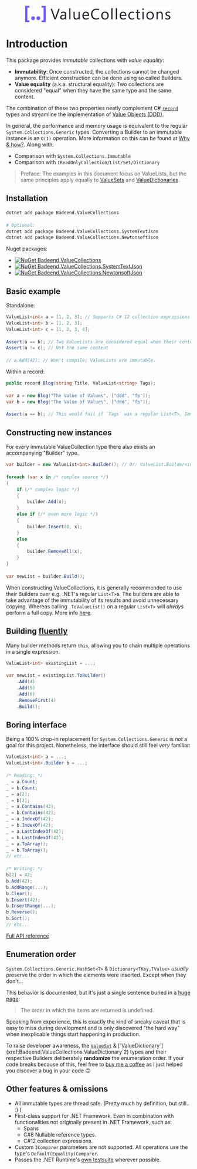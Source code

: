 <p align="center">
  <img src="./images/logo.png" alt="ValueCollections" width="400"/>
</p>

# Introduction

This package provides _immutable_ collections with _value equality_:
- **Immutability**: Once constructed, the collections cannot be changed anymore. Efficient construction can be done using so called Builders.
- **Value equality** (a.k.a. structural equality): Two collections are considered "equal" when they have the same type and the same content.

The combination of these two properties neatly complement C# [`record`](https://learn.microsoft.com/en-us/dotnet/csharp/language-reference/builtin-types/record) types and streamline the implementation of [Value Objects (DDD)](https://en.wikipedia.org/wiki/Value_object).

In general, the performance and memory usage is equivalent to the regular `System.Collections.Generic` types. Converting a Builder to an immutable instance is an `O(1)` operation. More information on this can be found at [Why & how?](./rationale.md). Along with:
- Comparison with `System.Collections.Immutable`
- Comparison with `IReadOnlyCollection/List/Set/Dictionary`

> Preface: The examples in this document focus on ValueLists, but the same principles apply equally to [ValueSets](https://badeend.github.io/ValueCollections/api/Badeend.ValueCollections.ValueSet-1.html) and [ValueDictionaries](https://badeend.github.io/ValueCollections/api/Badeend.ValueCollections.ValueDictionary-2.html).

## Installation

```sh
dotnet add package Badeend.ValueCollections

# Optional:
dotnet add package Badeend.ValueCollections.SystemTextJson
dotnet add package Badeend.ValueCollections.NewtonsoftJson
```

Nuget packages:
- [![NuGet Badeend.ValueCollections](https://img.shields.io/nuget/v/Badeend.ValueCollections?label=Badeend.ValueCollections)](https://www.nuget.org/packages/Badeend.ValueCollections)
- [![NuGet Badeend.ValueCollections.SystemTextJson](https://img.shields.io/nuget/v/Badeend.ValueCollections.SystemTextJson?label=Badeend.ValueCollections.SystemTextJson)](https://www.nuget.org/packages/Badeend.ValueCollections.SystemTextJson)
- [![NuGet Badeend.ValueCollections.NewtonsoftJson](https://img.shields.io/nuget/v/Badeend.ValueCollections.NewtonsoftJson?label=Badeend.ValueCollections.NewtonsoftJson)](https://www.nuget.org/packages/Badeend.ValueCollections.NewtonsoftJson)

## Basic example

Standalone:

```cs
ValueList<int> a = [1, 2, 3]; // Supports C# 12 collection expressions (even on .NET Framework)
ValueList<int> b = [1, 2, 3];
ValueList<int> c = [1, 2, 3, 4];

Assert(a == b); // Two ValueLists are considered equal when their contents are the same.
Assert(a != c); // Not the same content

// a.Add(42); // Won't compile; ValueLists are immutable.
```

Within a record:

```cs
public record Blog(string Title, ValueList<string> Tags);

var a = new Blog("The Value of Values", ["ddd", "fp"]);
var b = new Blog("The Value of Values", ["ddd", "fp"]);

Assert(a == b); // This would fail if `Tags` was a regular List<T>, ImmutableList<T> or IReadOnlyList<T>.
```

## Constructing new instances

For every immutable ValueCollection type there also exists an accompanying "Builder" type.
```cs
var builder = new ValueList<int>.Builder(); // Or: ValueList.Builder<int>()

foreach (var x in /* complex source */)
{
    if (/* complex logic */)
    {
        builder.Add(x);
    }
    else if (/* even more logic */)
    {
        builder.Insert(0, x);
    }
    else
    {
        builder.RemoveAll(x);
    }
}

var newList = builder.Build();
```

When constructing ValueCollections, it is generally recommended to use their Builders over e.g. .NET's regular `List<T>`s. The builders are able to take advantage of the immutability of its results and avoid unnecessary copying. Whereas calling `.ToValueList()` on a regular `List<T>` will _always_ perform a full copy. More info [here](./rationale.md).

## Building [fluently](https://en.wikipedia.org/wiki/Fluent_interface)

Many builder methods return `this`, allowing you to chain multiple operations in a single expression.

```cs
ValueList<int> existingList = ...;

var newList = existingList.ToBuilder()
    .Add(4)
    .Add(5)
    .Add(6)
    .RemoveFirst(4)
    .Build();
```

## Boring interface

Being a 100% drop-in replacement for `System.Collections.Generic` is _not_ a goal for this project. Nonetheless, the interface should still feel _very_ familiar:

```cs
ValueList<int> a = ...;
ValueList<int>.Builder b = ...;

/* Reading: */
_ = a.Count;
_ = b.Count;
_ = a[2];
_ = b[2];
_ = a.Contains(42);
_ = b.Contains(42);
_ = a.IndexOf(42);
_ = b.IndexOf(42);
_ = a.LastIndexOf(42);
_ = b.LastIndexOf(42);
_ = a.ToArray();
_ = b.ToArray();
// etc...

/* Writing: */
b[2] = 42;
b.Add(42);
b.AddRange(...);
b.Clear();
b.Insert(42);
b.InsertRange(...);
b.Reverse();
b.Sort();
// etc...
```

[Full API reference](https://badeend.github.io/ValueCollections/api/Badeend.ValueCollections.html)

## Enumeration order

`System.Collections.Generic.HashSet<T>` & `Dictionary<TKey,TValue>` _usually_ preserve the order in which the elements were inserted. Except when they don't...

This behavior is documented, but it's just a single sentence buried in a [huge page](https://learn.microsoft.com/en-us/dotnet/api/system.collections.generic.dictionary-2):

> The order in which the items are returned is undefined.

Speaking from experience, this is exactly the kind of sneaky caveat that is easy to miss during development and is only discovered "the hard way" when inexplicable things start happening in production.

To raise developer awareness, the [`ValueSet`](xref:Badeend.ValueCollections.ValueSet`1) & [`ValueDictionary`](xref:Badeend.ValueCollections.ValueDictionary`2) types and their respective Builders deliberately **randomize** the enumeration order. If your code breaks because of this, feel free to [buy me a coffee](https://github.com/sponsors/badeend) as I just helped you discover a bug in your code :upside_down_face:

## Other features & omissions

- All immutable types are thread safe. (Pretty much by definition, but still.. :) )
- First-class support for .NET Framework. Even in combination with functionalities not originally present in .NET Framework, such as:
    - Spans
    - C#8 Nullable reference types.
    - C#12 collection expressions.
- Custom `IComparer` parameters are not supported. All operations use the type's `Default(Equality)Comparer`.
- Passes the .NET Runtime's [own testsuite](https://github.com/badeend/ValueCollections/tree/main/Badeend.ValueCollections.Tests/Reference) wherever possible.
